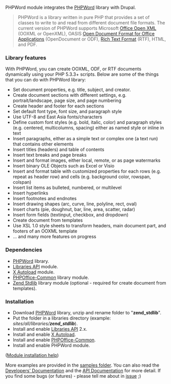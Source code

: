 PHPWord module integrates the [PHPWord](https://github.com/PHPOffice/PHPWord) library with Drupal.

> PHPWord is a library written in pure PHP that provides a set of classes to write to and read from different document file formats. The current version of PHPWord supports Microsoft [Office Open XML](http://en.wikipedia.org/wiki/Office_Open_XML) (OOXML or OpenXML), OASIS [Open Document Format for Office Applications](http://en.wikipedia.org/wiki/OpenDocument) (OpenDocument or ODF), [Rich Text Format](http://en.wikipedia.org/wiki/Rich_Text_Format) (RTF), HTML, and PDF.

### Library features

With PHPWord, you can create OOXML, ODF, or RTF documents dynamically using your PHP 5.3.3+ scripts. Below are some of the things that you can do with PHPWord library:

*   Set document properties, e.g. title, subject, and creator.
*   Create document sections with different settings, e.g. portrait/landscape, page size, and page numbering
*   Create header and footer for each sections
*   Set default font type, font size, and paragraph style
*   Use UTF-8 and East Asia fonts/characters
*   Define custom font styles (e.g. bold, italic, color) and paragraph styles (e.g. centered, multicolumns, spacing) either as named style or inline in text
*   Insert paragraphs, either as a simple text or complex one (a text run) that contains other elements
*   Insert titles (headers) and table of contents
*   Insert text breaks and page breaks
*   Insert and format images, either local, remote, or as page watermarks
*   Insert binary OLE Objects such as Excel or Visio
*   Insert and format table with customized properties for each rows (e.g. repeat as header row) and cells (e.g. background color, rowspan, colspan)
*   Insert list items as bulleted, numbered, or multilevel
*   Insert hyperlinks
*   Insert footnotes and endnotes
*   Insert drawing shapes (arc, curve, line, polyline, rect, oval)
*   Insert charts (pie, doughnut, bar, line, area, scatter, radar)
*   Insert form fields (textinput, checkbox, and dropdown)
*   Create document from templates
*   Use XSL 1.0 style sheets to transform headers, main document part, and footers of an OOXML template
*   ... and many more features on progress

### Dependencies

*   [PHPWord](https://github.com/PHPOffice/PHPWord) library.
*   [Libraries API](/project/libraries) module.
*   [X Autoload](/project/xautoload) module.
*   [PHPOffice-Common](/project/phpoffice_common) library module.
*   [Zend Stdlib](/project/zend_stdlibd) library module (optional - required for create document from templates).

### Installation

*   Download [PHPWord](https://github.com/PHPOffice/PHPWord) library, unzip and rename folder to "**zend_stdlib**".
*   Put the folder in a libraries directory (example: _sites/all/libraries/**zend_stdlib**_).
*   Install and enable [Libraries API](/project/libraries) 2.x.
*   Install and enable [X Autoload](/project/xautoload).
*   Install and enable [PHPOffice-Common](/project/phpoffice_common).
*   Install and enable PHPWord module.

([Module installation help](/docs/7/extending-drupal-7/installing-drupal-7-contributed-modules))

More examples are provided in the [samples folder](https://github.com/PHPOffice/PHPWord/blob/develop/samples). You can also read the [Developers' Documentation](http://phpword.readthedocs.io/en/latest/) and the [API Documentation](http://phpoffice.github.io/PHPWord/docs/master/) for more detail. If you find some bugs (or futures) - please tell me about in [issue](https://www.drupal.org/node/add/project-issue/phpword) ;)